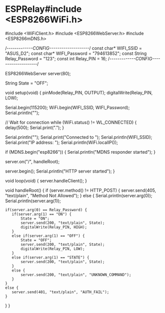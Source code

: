 # ESPRelay#include <ESP8266WiFi.h>
#include <WiFiClient.h>
#include <ESP8266WebServer.h>
#include <ESP8266mDNS.h>

/*-------------CONFIG--------------------*/
const char*  WIFI_SSID      = "ASUS_D2";
const char*  WIFI_Password  = "794613852";
const String Relay_Password = "123";
const int    Relay_PIN      = 16;
/*-------------CONFIG--------------------*/

ESP8266WebServer server(80);

String State = "OFF";

void setup(void) {
  pinMode(Relay_PIN, OUTPUT);
  digitalWrite(Relay_PIN, LOW);
  
  Serial.begin(115200);
  WiFi.begin(WIFI_SSID, WIFI_Password);
  Serial.println("");

  // Wait for connection
  while (WiFi.status() != WL_CONNECTED) {
    delay(500);
    Serial.print(".");
  }
  
  Serial.println("");
  Serial.print("Connected to ");
  Serial.println(WIFI_SSID);
  Serial.print("IP address: ");
  Serial.println(WiFi.localIP());

  if (MDNS.begin("esp8266")) {
    Serial.println("MDNS responder started");
  }

  server.on("/", handleRoot);

  server.begin();
  Serial.println("HTTP server started");
}

void loop(void) {
  server.handleClient();
}

void handleRoot() {
  if (server.method() != HTTP_POST) {
    server.send(405, "text/plain", "Method Not Allowed");
  } else {
    Serial.println(server.arg(0));
    Serial.println(server.arg(1));

    if(server.arg(0) == Relay_Password) {
       if(server.arg(1) == "ON") {
           State = "ON";
           server.send(200, "text/plain", State);
           digitalWrite(Relay_PIN, HIGH);
       }
       else if(server.arg(1) == "OFF") {
           State = "OFF";
           server.send(200, "text/plain", State);
           digitalWrite(Relay_PIN, LOW);
       }
       else if(server.arg(1) == "STATE") {
           server.send(200, "text/plain", State);
       }
       else {
           server.send(200, "text/plain", "UNKNOWN_COMMAND");
       }
    }
    else {
       server.send(401, "text/plain", "AUTH_FAIL");
    }
  }
}
